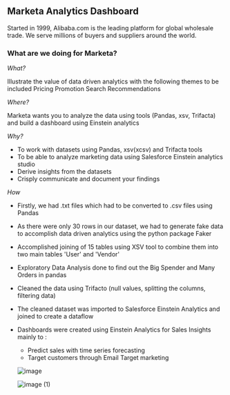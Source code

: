 ## Marketa Analytics Dashboard

Started in 1999, Alibaba.com is the leading platform for global wholesale trade. We serve millions of buyers and suppliers around the world.

### What are we doing for Marketa?

*What?*

Illustrate the value of data driven analytics with the following themes to be included 
Pricing 
Promotion 
Search 
Recommendations 

*Where?*

Marketa wants you to analyze the data using tools (Pandas, xsv, Trifacta) and build a dashboard using Einstein analytics

*Why?*

- To work with datasets using Pandas, xsv(xcsv) and Trifacta tools 
- To be able to analyze marketing data using Salesforce Einstein analytics studio 
- Derive insights from the datasets 
- Crisply communicate and document your findings

*How*

- Firstly, we had .txt files which had to be converted to .csv files using Pandas
- As there were only 30 rows in our dataset, we had to generate fake data to accomplish data driven analytics using the python package Faker
- Accomplished joining of 15 tables using XSV tool to combine them into two main tables 'User' and 'Vendor'
- Exploratory Data Analysis done to find out the Big Spender and Many Orders in pandas
- Cleaned the data using Trifacto (null values, splitting the columns, filtering data)
- The cleaned dataset was imported to Salesforce Einstein Analytics and joined to create a dataflow
- Dashboards were created using Einstein Analytics for Sales Insights mainly to :
  - Predict sales with time series forecasting
  - Target customers through Email Target marketing 
  
  ![image](https://user-images.githubusercontent.com/46007043/74566156-da77b180-4f40-11ea-9432-e8262a394db7.png)
  
  ![image (1)](https://user-images.githubusercontent.com/46007043/74566267-19a60280-4f41-11ea-918a-821022694482.png)
